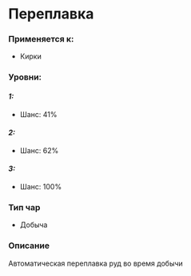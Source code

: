 # Переплавка

### Применяется к:

* Кирки

### Уровни:&#x20;

#### _1:_&#x20;

* Шанс: 41%

#### _2:_&#x20;

* Шанс: 62%

#### _3:_

* Шанс: 100%

### Тип чар&#x20;

* Добыча

### Описание

Автоматическая переплавка руд во время добычи
